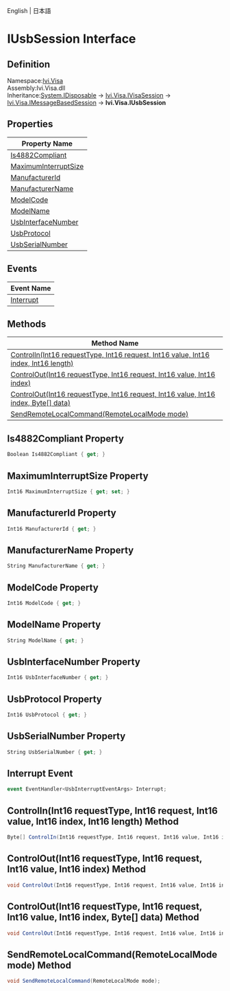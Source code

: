 English | 日本語

# IUsbSession Interface

## Definition
Namespace:[Ivi.Visa](Ivi.Visa.md)<BR>
Assembly:Ivi.Visa.dll<BR>
Inheritance:[System.IDisposable](https://learn.microsoft.com/en-us/dotnet/api/system.idisposable) -> [Ivi.Visa.IVisaSession](Ivi.Visa.IVisaSession.md) -> [Ivi.Visa.IMessageBasedSession](Ivi.Visa.IMessageBasedSession.md) -> **Ivi.Visa.IUsbSession**

## Properties

|Property Name|
|---|
|[Is4882Compliant](#Is4882Compliant-Property)|
|[MaximumInterruptSize](#MaximumInterruptSize-Property)|
|[ManufacturerId](#ManufacturerId-Property)|
|[ManufacturerName](#ManufacturerName-Property)|
|[ModelCode](#ModelCode-Property)|
|[ModelName](#ModelName-Property)|
|[UsbInterfaceNumber](#UsbInterfaceNumber-Property)|
|[UsbProtocol](#UsbProtocol-Property)|
|[UsbSerialNumber](#UsbSerialNumber-Property)|

## Events

|Event Name|
|---|
|[Interrupt](#Interrupt-Event)|

## Methods

|Method Name|
|---|
|[ControlIn(Int16 requestType, Int16 request, Int16 value, Int16 index, Int16 length)](#ControlInInt16-requestType-Int16-request-Int16-value-Int16-index-Int16-length-Method)|
|[ControlOut(Int16 requestType, Int16 request, Int16 value, Int16 index)](#ControlOutInt16-requestType-Int16-request-Int16-value-Int16-index-Method)|
|[ControlOut(Int16 requestType, Int16 request, Int16 value, Int16 index, Byte[] data)](#ControlOutInt16-requestType-Int16-request-Int16-value-Int16-index-Byte-data-Method)|
|[SendRemoteLocalCommand(RemoteLocalMode mode)](#SendRemoteLocalCommandRemoteLocalMode-mode-Method)|

## Is4882Compliant Property
```C#
Boolean Is4882Compliant { get; }
```
## MaximumInterruptSize Property
```C#
Int16 MaximumInterruptSize { get; set; }
```
## ManufacturerId Property
```C#
Int16 ManufacturerId { get; }
```
## ManufacturerName Property
```C#
String ManufacturerName { get; }
```
## ModelCode Property
```C#
Int16 ModelCode { get; }
```
## ModelName Property
```C#
String ModelName { get; }
```
## UsbInterfaceNumber Property
```C#
Int16 UsbInterfaceNumber { get; }
```
## UsbProtocol Property
```C#
Int16 UsbProtocol { get; }
```
## UsbSerialNumber Property
```C#
String UsbSerialNumber { get; }
```
## Interrupt Event
```C#
event EventHandler<UsbInterruptEventArgs> Interrupt;
```
## ControlIn(Int16 requestType, Int16 request, Int16 value, Int16 index, Int16 length) Method
```C#
Byte[] ControlIn(Int16 requestType, Int16 request, Int16 value, Int16 index, Int16 length);
```
## ControlOut(Int16 requestType, Int16 request, Int16 value, Int16 index) Method
```C#
void ControlOut(Int16 requestType, Int16 request, Int16 value, Int16 index);
```
## ControlOut(Int16 requestType, Int16 request, Int16 value, Int16 index, Byte[] data) Method
```C#
void ControlOut(Int16 requestType, Int16 request, Int16 value, Int16 index, Byte[] data);
```
## SendRemoteLocalCommand(RemoteLocalMode mode) Method
```C#
void SendRemoteLocalCommand(RemoteLocalMode mode);
```
